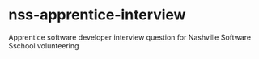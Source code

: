 # nss-apprentice-interview
Apprentice software developer interview question for Nashville Software Sschool volunteering
